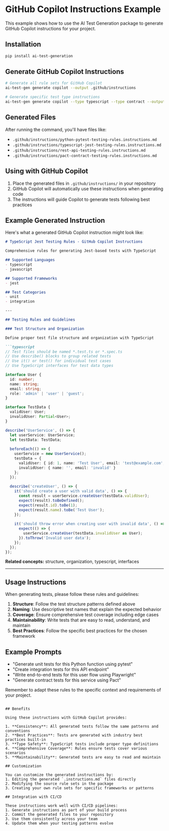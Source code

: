 # GitHub Copilot Instructions Example

This example shows how to use the AI Test Generation package to generate GitHub Copilot instructions for your project.

## Installation

```bash
pip install ai-test-generation
```

## Generate GitHub Copilot Instructions

```bash
# Generate all rule sets for GitHub Copilot
ai-test-gen generate copilot --output .github/instructions

# Generate specific test type instructions
ai-test-gen generate copilot --type typescript --type contract --output .github/instructions
```

## Generated Files

After running the command, you'll have files like:
- `.github/instructions/python-pytest-testing-rules.instructions.md`
- `.github/instructions/typescript-jest-testing-rules.instructions.md`
- `.github/instructions/rest-api-testing-rules.instructions.md`
- `.github/instructions/pact-contract-testing-rules.instructions.md`

## Using with GitHub Copilot

1. Place the generated files in `.github/instructions/` in your repository
2. GitHub Copilot will automatically use these instructions when generating code
3. The instructions will guide Copilot to generate tests following best practices

## Example Generated Instruction

Here's what a generated GitHub Copilot instruction might look like:

```markdown
# TypeScript Jest Testing Rules - GitHub Copilot Instructions

Comprehensive rules for generating Jest-based tests with TypeScript

## Supported Languages
- typescript
- javascript

## Supported Frameworks
- jest

## Test Categories
- unit
- integration

---

## Testing Rules and Guidelines

### Test Structure and Organization

Define proper test file structure and organization with TypeScript

```typescript
// Test files should be named *.test.ts or *.spec.ts
// Use describe() blocks to group related tests
// Use it() or test() for individual test cases
// Use TypeScript interfaces for test data types

interface User {
  id: number;
  name: string;
  email: string;
  role: 'admin' | 'user' | 'guest';
}

interface TestData {
  validUser: User;
  invalidUser: Partial<User>;
}

describe('UserService', () => {
  let userService: UserService;
  let testData: TestData;
  
  beforeEach(() => {
    userService = new UserService();
    testData = {
      validUser: { id: 1, name: 'Test User', email: 'test@example.com', role: 'user' },
      invalidUser: { name: '', email: 'invalid' }
    };
  });
  
  describe('createUser', () => {
    it('should create a user with valid data', () => {
      const result = userService.createUser(testData.validUser);
      expect(result).toBeDefined();
      expect(result.id).toBe(1);
      expect(result.name).toBe('Test User');
    });
    
    it('should throw error when creating user with invalid data', () => {
      expect(() => {
        userService.createUser(testData.invalidUser as User);
      }).toThrow('Invalid user data');
    });
  });
});
```

**Related concepts:** structure, organization, typescript, interfaces

---

## Usage Instructions

When generating tests, please follow these rules and guidelines:

1. **Structure**: Follow the test structure patterns defined above
2. **Naming**: Use descriptive test names that explain the expected behavior
3. **Coverage**: Ensure comprehensive test coverage including edge cases
4. **Maintainability**: Write tests that are easy to read, understand, and maintain
5. **Best Practices**: Follow the specific best practices for the chosen framework

## Example Prompts

- "Generate unit tests for this Python function using pytest"
- "Create integration tests for this API endpoint"
- "Write end-to-end tests for this user flow using Playwright"
- "Generate contract tests for this service using Pact"

Remember to adapt these rules to the specific context and requirements of your project.
```

## Benefits

Using these instructions with GitHub Copilot provides:

1. **Consistency**: All generated tests follow the same patterns and conventions
2. **Best Practices**: Tests are generated with industry best practices built-in
3. **Type Safety**: TypeScript tests include proper type definitions
4. **Comprehensive Coverage**: Rules ensure tests cover various scenarios
5. **Maintainability**: Generated tests are easy to read and maintain

## Customization

You can customize the generated instructions by:
1. Editing the generated `.instructions.md` files directly
2. Modifying the source rule sets in the package
3. Creating your own rule sets for specific frameworks or patterns

## Integration with CI/CD

These instructions work well with CI/CD pipelines:
1. Generate instructions as part of your build process
2. Commit the generated files to your repository
3. Use them consistently across your team
4. Update them when your testing patterns evolve
